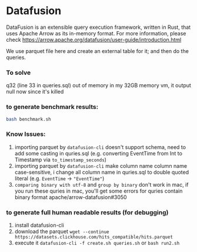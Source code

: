 # Datafusion

DataFusion is an extensible query execution framework, written in Rust, that uses Apache Arrow as its in-memory format. For more information, please check <https://arrow.apache.org/datafusion/user-guide/introduction.html>

We use parquet file here and create an external table for it; and then do the queries.


### To solve

q32 (line 33 in queries.sql) out of memory in my 32GB memory vm, it output null now since it's killed


### to generate benchmark results:

```bash
bash benchmark.sh
```


### Know Issues:

1. importing parquet by `datafusion-cli` doesn't support schema, need to add some casting in quries.sql (e.g. converting EventTime from Int to Timestamp via `to_timestamp_seconds`)
2. importing parquet by `datafusion-cli` make column name column name case-sensitive, i change all column name in quries.sql to double quoted literal (e.g. `EventTime` -> `"EventTime"`)
3. `comparing binary with utf-8` and `group by binary` don't work in mac, if you run these quries in mac, you'll get some errors for quries contain binary format apache/arrow-datafusion#3050


### to generate full human readable results (for debugging)

1. install datafusion-cli
2. download the parquet ```wget --continue https://datasets.clickhouse.com/hits_compatible/hits.parquet```
3. execute it ```datafusion-cli -f create.sh queries.sh``` or ```bash run2.sh```

